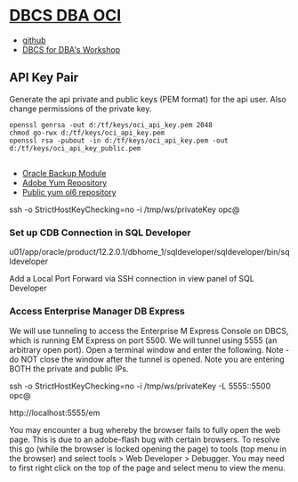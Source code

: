 # [DBCS DBA OCI](https://oracle.github.io/learning-library/workshops/dbcs-dba-oci/)

- [github](https://github.com/oracle/learning-library/tree/master/workshops/dbcs-dba-oci)
- [DBCS for DBA's Workshop](https://launch.oracle.com/?dbcs_dba)

## API Key Pair

Generate the api private and public keys (PEM format) for the api user. Also change permissions of the private key.

```shellscript
openssl genrsa -out d:/tf/keys/oci_api_key.pem 2048
chmod go-rwx d:/tf/keys/oci_api_key.pem
openssl rsa -pubout -in d:/tf/keys/oci_api_key.pem -out d:/tf/keys/oci_api_key_public.pem
```

## 

- [Oracle Backup Module](http://www.oracle.com/technetwork/database/availability/oracle-cloud-backup-2162729.html)
- [Adobe Yum Repository](https://get.adobe.com/flashplayer/)
- [Public yum ol6 repository](https://public-yum.oracle.com/public-yum-ol6.repo)

ssh -o StrictHostKeyChecking=no -i /tmp/ws/privateKey opc@<Alpha01A-DBCS IP>

### Set up CDB Connection in SQL Developer

u01/app/oracle/product/12.2.0.1/dbhome_1/sqldeveloper/sqldeveloper/bin/sqldeveloper

Add a Local Port Forward via SSH connection in view panel of SQL Developer

### Access Enterprise Manager DB Express

We will use tunneling to access the Enterprise M Express Console on DBCS, which is running EM Express on port 5500. We will tunnel using 5555 (an arbitrary open port). Open a terminal window and enter the following. Note - do NOT close the window after the tunnel is opened. Note you are entering BOTH the private and public IPs.

ssh -o StrictHostKeyChecking=no -i /tmp/ws/privateKey -L 5555:<Private IP of Alpha01A-DBCS>:5500 opc@<Alpha01A-DBCS IP>

http://localhost:5555/em

You may encounter a bug whereby the browser fails to fully open the web page. This is due to an adobe-flash bug with certain browsers. To resolve this go (while the browser is locked opening the page) to tools (top menu in the browser) and select tools > Web Developer > Debugger. You may need to first right click on the top of the page and select menu to view the menu.
